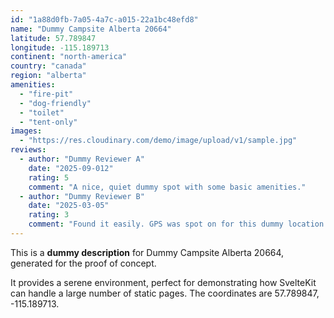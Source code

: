 ```yaml
---
id: "1a88d0fb-7a05-4a7c-a015-22a1bc48efd8"
name: "Dummy Campsite Alberta 20664"
latitude: 57.789847
longitude: -115.189713
continent: "north-america"
country: "canada"
region: "alberta"
amenities:
  - "fire-pit"
  - "dog-friendly"
  - "toilet"
  - "tent-only"
images:
  - "https://res.cloudinary.com/demo/image/upload/v1/sample.jpg"
reviews:
  - author: "Dummy Reviewer A"
    date: "2025-09-012"
    rating: 5
    comment: "A nice, quiet dummy spot with some basic amenities."
  - author: "Dummy Reviewer B"
    date: "2025-03-05"
    rating: 3
    comment: "Found it easily. GPS was spot on for this dummy location."
---
```


This is a **dummy description** for Dummy Campsite Alberta 20664, generated for the proof of concept.

It provides a serene environment, perfect for demonstrating how SvelteKit can handle a large number of static pages. The coordinates are 57.789847, -115.189713.
